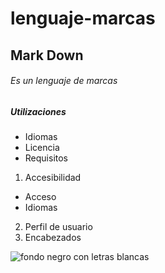 lenguaje-marcas
===============
## Mark Down

###### Es un lenguaje de marcas

##### Utilizaciones

- Idiomas
- Licencia
- Requisitos

1. Accesibilidad
  - Acceso
  - Idiomas
2. Perfil de usuario
3. Encabezados

![fondo negro con letras blancas](http://fcruzbello.es/wp-content/uploads/Markdown.png "titulo")
